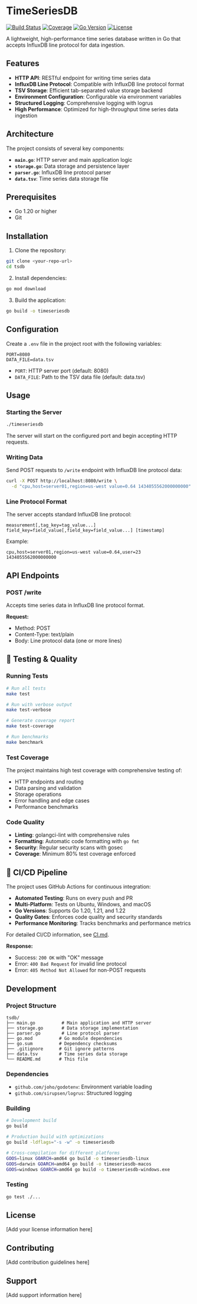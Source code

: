 # TimeSeriesDB

[![Build Status](https://img.shields.io/badge/build-passing-brightgreen?style=flat-square)](https://github.com/yourusername/timeseriesdb/actions)
[![Coverage](https://img.shields.io/badge/coverage-80%25-green?style=flat-square)](https://github.com/yourusername/timeseriesdb/actions)
[![Go Version](https://img.shields.io/badge/go-1.20+-blue?style=flat-square)](https://golang.org/)
[![License](https://img.shields.io/badge/license-MIT-green?style=flat-square)](LICENSE)

A lightweight, high-performance time series database written in Go that accepts InfluxDB line protocol for data ingestion.

## Features

- **HTTP API**: RESTful endpoint for writing time series data
- **InfluxDB Line Protocol**: Compatible with InfluxDB line protocol format
- **TSV Storage**: Efficient tab-separated value storage backend
- **Environment Configuration**: Configurable via environment variables
- **Structured Logging**: Comprehensive logging with logrus
- **High Performance**: Optimized for high-throughput time series data ingestion

## Architecture

The project consists of several key components:

- **`main.go`**: HTTP server and main application logic
- **`storage.go`**: Data storage and persistence layer
- **`parser.go`**: InfluxDB line protocol parser
- **`data.tsv`**: Time series data storage file

## Prerequisites

- Go 1.20 or higher
- Git

## Installation

1. Clone the repository:
```bash
git clone <your-repo-url>
cd tsdb
```

2. Install dependencies:
```bash
go mod download
```

3. Build the application:
```bash
go build -o timeseriesdb
```

## Configuration

Create a `.env` file in the project root with the following variables:

```env
PORT=8080
DATA_FILE=data.tsv
```

- `PORT`: HTTP server port (default: 8080)
- `DATA_FILE`: Path to the TSV data file (default: data.tsv)

## Usage

### Starting the Server

```bash
./timeseriesdb
```

The server will start on the configured port and begin accepting HTTP requests.

### Writing Data

Send POST requests to `/write` endpoint with InfluxDB line protocol data:

```bash
curl -X POST http://localhost:8080/write \
  -d "cpu,host=server01,region=us-west value=0.64 1434055562000000000"
```

### Line Protocol Format

The server accepts standard InfluxDB line protocol:

```
measurement[,tag_key=tag_value...] field_key=field_value[,field_key=field_value...] [timestamp]
```

Example:
```
cpu,host=server01,region=us-west value=0.64,user=23 1434055562000000000
```

## API Endpoints

### POST /write

Accepts time series data in InfluxDB line protocol format.

**Request:**
- Method: POST
- Content-Type: text/plain
- Body: Line protocol data (one or more lines)

## 🧪 Testing & Quality

### Running Tests

```bash
# Run all tests
make test

# Run with verbose output
make test-verbose

# Generate coverage report
make test-coverage

# Run benchmarks
make benchmark
```

### Test Coverage

The project maintains high test coverage with comprehensive testing of:
- HTTP endpoints and routing
- Data parsing and validation
- Storage operations
- Error handling and edge cases
- Performance benchmarks

### Code Quality

- **Linting**: golangci-lint with comprehensive rules
- **Formatting**: Automatic code formatting with `go fmt`
- **Security**: Regular security scans with gosec
- **Coverage**: Minimum 80% test coverage enforced

## 🚀 CI/CD Pipeline

The project uses GitHub Actions for continuous integration:

- **Automated Testing**: Runs on every push and PR
- **Multi-Platform**: Tests on Ubuntu, Windows, and macOS
- **Go Versions**: Supports Go 1.20, 1.21, and 1.22
- **Quality Gates**: Enforces code quality and security standards
- **Performance Monitoring**: Tracks benchmarks and performance metrics

For detailed CI/CD information, see [CI.md](CI.md).

**Response:**
- Success: `200 OK` with "OK" message
- Error: `400 Bad Request` for invalid line protocol
- Error: `405 Method Not Allowed` for non-POST requests

## Development

### Project Structure

```
tsdb/
├── main.go          # Main application and HTTP server
├── storage.go       # Data storage implementation
├── parser.go        # Line protocol parser
├── go.mod          # Go module dependencies
├── go.sum          # Dependency checksums
├── .gitignore      # Git ignore patterns
├── data.tsv        # Time series data storage
└── README.md       # This file
```

### Dependencies

- `github.com/joho/godotenv`: Environment variable loading
- `github.com/sirupsen/logrus`: Structured logging

### Building

```bash
# Development build
go build

# Production build with optimizations
go build -ldflags="-s -w" -o timeseriesdb

# Cross-compilation for different platforms
GOOS=linux GOARCH=amd64 go build -o timeseriesdb-linux
GOOS=darwin GOARCH=amd64 go build -o timeseriesdb-macos
GOOS=windows GOARCH=amd64 go build -o timeseriesdb-windows.exe
```

### Testing

```bash
go test ./...
```

## License

[Add your license information here]

## Contributing

[Add contribution guidelines here]

## Support

[Add support information here]
